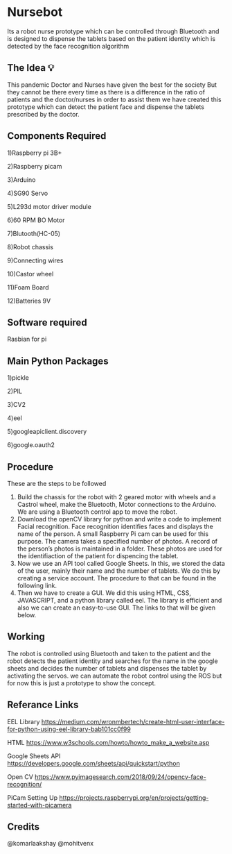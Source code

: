 # Nursebot 
Its a robot nurse prototype which can be controlled through Bluetooth and is designed to dispense the tablets based on the patient identity which is detected by the face recognition algorithm

## The Idea 💡
This pandemic Doctor and Nurses have given the best for the society
But they cannot be there every time as there is a difference in the ratio of patients and the doctor/nurses in order to assist them we have created this prototype which can detect the patient face and dispense the tablets prescribed by the doctor. 

## Components Required 
1)Raspberry pi 3B+

2)Raspberry picam

3)Arduino 

4)SG90 Servo

5)L293d motor driver module 

6)60 RPM BO Motor

7)Blutooth(HC-05)

8)Robot chassis

9)Connecting wires

10)Castor wheel

11)Foam Board

12)Batteries 9V
## Software required
Rasbian for pi

## Main Python Packages
1)pickle

2)PIL

3)CV2

4)eel

5)googleapiclient.discovery

6)google.oauth2


## Procedure
These are the steps to be followed
1) Build the chassis for the robot with 2 geared motor with wheels and a Castrol wheel, make the Bluetooth, Motor connections to the Arduino. We are using a Bluetooth control app to move the robot.
2) Download the openCV library for python and write a code to implement Facial recognition. Face recognition identifies faces and displays the name of the person. A small Raspberry Pi cam can be used for this purpose. The camera takes a specified number of photos.  A record of the person’s photos is maintained in a folder. These photos are used for the identifiaction of the patient for dispencing the tablet.
3) Now we use an API tool called Google Sheets. In this, we stored the data of the user, mainly their name and the number of tablets. We do this by creating a service account. The procedure to that can be found in the following link.
4) Then we have to create a GUI. We did this using HTML, CSS, JAVASCRIPT, and a python library called eel. The library is efficient and also we can create an easy-to-use GUI. The links to that will be given below.

## Working
The robot is controlled using Bluetooth and taken to the patient and the robot detects the patient identity and searches for the name in the google sheets and decides the number of tablets and dispenses the tablet by activating the servos. we can automate the robot control using the ROS but for now this is just a prototype to show the concept.

## Referance Links
EEL Library
https://medium.com/wronmbertech/create-html-user-interface-for-python-using-eel-library-bab101cc0f99

HTML
https://www.w3schools.com/howto/howto_make_a_website.asp

Google Sheets API
https://developers.google.com/sheets/api/quickstart/python

Open CV
https://www.pyimagesearch.com/2018/09/24/opencv-face-recognition/

PiCam Setting Up
https://projects.raspberrypi.org/en/projects/getting-started-with-picamera

## Credits
@komarlaakshay
@mohitvenx
